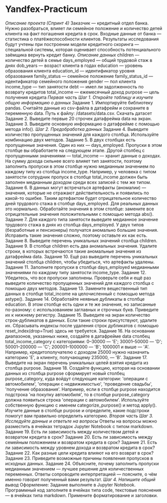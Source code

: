 # Yandfex-Practicum
*Описание проекта (Спринт 4)*
Заказчик — кредитный отдел банка. Нужно разобраться, влияет ли семейное положение и количество детей клиента на факт погашения кредита в срок. Входные данные от банка — статистика о платёжеспособности клиентов.
Результаты исследования будут учтены при построении модели кредитного скоринга — специальной системы, которая оценивает способность потенциального заёмщика вернуть кредит банку.
*Описание данных*
children — количество детей в семье
days_employed — общий трудовой стаж в днях
dob_years — возраст клиента в годах
education — уровень образования клиента
education_id — идентификатор уровня образования
family_status — семейное положение
family_status_id — идентификатор семейного положения
gender — пол клиента
income_type — тип занятости
debt — имел ли задолженность по возврату кредитов
total_income — ежемесячный доход
purpose — цель получения кредита
*Первая часть*
*Шаг 1. Откройте таблицу и изучите общую информацию о данных*
Задание 1. Импортируйте библиотеку pandas. Считайте данные из csv-файла в датафрейм и сохраните в переменную data. Путь к файлу: /datasets/data.csv. Скачать датасет
Задание 2. Выведите первые 20 строчек датафрейма data на экран.
Задание 3. Выведите основную информацию о датафрейме с помощью метода info(). 
*Шаг 2. Предобработка данных*
Задание 4. Выведите количество пропущенных значений для каждого столбца. Используйте комбинацию двух методов.
Задание 5. В двух столбцах есть пропущенные значения. Один из них — days_employed. Пропуски в этом столбце вы обработаете на следующем этапе. Другой столбец с пропущенными значениями — total_income — хранит данные о доходах. На сумму дохода сильнее всего влияет тип занятости, поэтому заполнить пропуски в этом столбце нужно медианным значением по каждому типу из столбца income_type. Например, у человека с типом занятости сотрудник пропуск в столбце total_income должен быть заполнен медианным доходом среди всех записей с тем же типом. 
Задание 6. В данных могут встречаться артефакты (аномалии) — значения, которые не отражают действительность и появились по какой-то ошибке. Таким артефактом будет отрицательное количество дней трудового стажа в столбце days_employed. Для реальных данных это нормально. Обработайте значения в этом столбце: замените все отрицательные значения положительными с помощью метода abs().
Задание 7. Для каждого типа занятости выведите медианное значение трудового стажа в днях из столбца days_employed. У двух типов (безработные и пенсионеры) получатся аномально большие значения. Исправить такие значения сложно, поэтому оставьте их как есть.
Задание 8. Выведите перечень уникальных значений столбца children.
Задание 9. В столбце children есть два аномальных значения. Удалите строки, в которых встречаются такие аномальные значения из датафрейма data.
Задание 10. Ещё раз выведите перечень уникальных значений столбца children, чтобы убедиться, что артефакты удалены.
Задание 11. Заполните пропуски в столбце days_employed медианными значениями по каждому типу занятости income_type. 
Задание 12.  Убедитесь, что все пропуски заполнены. Проверьте себя и ещё раз выведите количество пропущенных значений для каждого столбца с помощью двух методов.
Задание 13. Замените вещественный тип данных в столбце total_income на целочисленный с помощью метода astype().
Задание 14. Обработайте неявные дубликаты в столбце education. В этом столбце есть одни и те же значения, но записанные по-разному: с использованием заглавных и строчных букв. Приведите их к нижнему регистру.
Задание 15. Выведите на экран количество строк-дубликатов в данных. Если такие строки присутствуют, удалите их. Сбрасывать индексы после удаления строк дубликатов с помощью reset_index(drop=True) здесь не требуется.
Задание 16. На основании диапазонов, указанных ниже, создайте в датафрейме data столбец total_income_category с категориями:
0–30000 — 'E';
30001–50000 — 'D';
50001–200000 — 'C';
200001–1000000 — 'B';
1000001 и выше — 'A'.
Например, кредитополучателю с доходом 25000 нужно назначить категорию 'E', а клиенту, получающему 235000, — 'B'.
Задание 17. Выведите на экран перечень уникальных целей взятия кредита из столбца purpose.
Задание 18. Создайте функцию, которая на основании данных из столбца purpose сформирует новый столбец purpose_category, куда войдут следующие категории:
'операции с автомобилем',
'операции с недвижимостью',
'проведение свадьбы',
'получение образования'.
Например, если в столбце purpose находится подстрока 'на покупку автомобиля', то в столбце purpose_category должна появиться строка 'операции с автомобилем'.
Используйте собственную функцию с именем categorize_purpose() и метод apply(). Изучите данные в столбце purpose и определите, какие подстроки помогут вам правильно определить категорию.
*Вторая часть*
*Шаг 3. Исследуйте данные и ответьте на вопросы*
Ответы на вопросы можно разместить в ячейках тетрадок Jupyter Notebook с типом markdown.
Задание 19. Есть ли зависимость между количеством детей и возвратом кредита в срок?
Задание 20. Есть ли зависимость между семейным положением и возвратом кредита в срок?
Задание 21. Есть ли зависимость между уровнем дохода и возвратом кредита в срок?
Задание 22. Как разные цели кредита влияют на его возврат в срок?
Задание 23. Приведите возможные причины появления пропусков в исходных данных.
Задание 24. Объясните, почему заполнить пропуски медианным значением — лучшее решение для количественных переменных.
Ответы сопроводите интерпретацией — поясните, о чём именно говорит полученный вами результат.
*Шаг 4. Напишите общий вывод*
Оформление: Задание выполните в Jupyter Notebook. Программный код заполните в ячейках типа code, текстовые пояснения — в ячейках типа markdown. Примените форматирование и заголовки.
